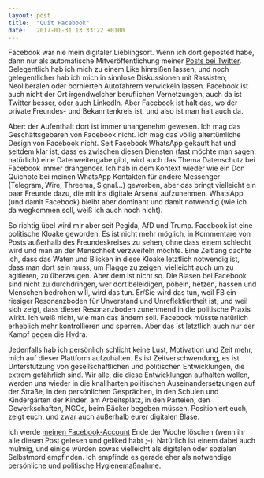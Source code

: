 ```yaml
---
layout: post
title:  "Quit Facebook"
date:   2017-01-31 13:33:22 +0100
---
```


Facebook war nie mein digitaler Lieblingsort. Wenn ich dort geposted habe, dann
nur als automatische Mitveröffentlichung meiner <a
href="http://twitter.com/hbunke">Posts bei Twitter</a>. Gelegentlich hab ich
mich zu einem Like hinreißen lassen, und noch gelegentlicher hab ich mich in
sinnlose Diskussionen mit Rassisten, Neoliberalen oder bornierten Autofahrern
verwickeln lassen. Facebook ist auch nicht der Ort irgendwelcher beruflichen
Vernetzungen, auch da ist Twitter besser, oder auch <a
href="https://www.linkedin.com/in/hendrik-bunke-bb743668">LinkedIn</a>. Aber
Facebook ist halt das, wo der private Freundes- und Bekanntenkreis ist, und
also ist man halt auch da.

Aber: der Aufenthalt dort ist immer unangenehm gewesen. Ich mag das
Geschäftsgebaren von Facebook nicht. Ich mag das völlig altertümliche Design
von Facebook nicht. Seit Facebook WhatsApp gekauft hat und seitdem klar ist,
dass es zwischen diesen Diensten (fast möchte man sagen: natürlich) eine
Datenweitergabe gibt, wird auch das Thema Datenschutz bei Facebook immer
drängender. Ich hab in dem Kontext wieder wie ein Don Quichote bei meinen
WhatsApp Kontakten für andere Messenger (Telegram, Wire, Threema, Signal...)
geworben, aber das bringt vielleicht ein paar Freunde dazu, die mit ins
digitale Arsenal aufzunehmen. WhatsApp (und damit Facebook) bleibt aber
dominant und damit notwendig (wie ich da wegkommen soll, weiß ich auch noch
nicht).

So richtig übel wird mir aber seit Pegida, AfD und Trump. Facebook ist eine
politische Kloake geworden. Es ist nicht mehr möglich, in Kommentare von Posts
außerhalb des Freundeskreises zu sehen, ohne dass einem schlecht wird und man
an der Menschheit verzweifeln möchte. Eine Zeitlang dachte ich, dass das Waten
und Blicken in diese Kloake letztlich notwendig ist, dass man dort sein muss,
um Flagge zu zeigen, vielleicht auch um zu agitieren, zu überzeugen. Aber dem
ist nicht so. Die Blasen bei Facebook sind nicht zu durchdringen, wer dort
beleidigen, pöbeln, hetzen, hassen und Menschen bedrohen will, wird das tun.
Er/Sie wird das tun, weil FB ein riesiger Resonanzboden für Unverstand und
Unreflektiertheit ist, und weil sich zeigt, dass dieser Resonanzboden zunehmend
in die politische Praxis wirkt. Ich weiß nicht, wie man das ändern soll.
Facebook müsste natürlich erheblich mehr kontrollieren und sperren. Aber das
ist letztlich auch nur der Kampf gegen die Hydra.

Jedenfalls hab ich persönlich schlicht keine Lust, Motivation und Zeit mehr,
mich auf dieser Plattform aufzuhalten. Es ist Zeitverschwendung, es ist
Unterstützung von gesellschaftlichen und politischen Entwicklungen, die extrem
gefährlich sind. Wir alle, die diese Entwicklungen aufhalten wollen, werden uns
wieder in die knallharten politischen Auseinandersetzungen auf der Straße, in
den persönlichen Gesprächen, in den Schulen und Kindergärten der Kinder, am
Arbeitsplatz, in den Parteien, den Gewerkschaften, NGOs, beim Bäcker begeben
müssen. Positioniert euch, zeigt euch, und zwar auch außerhalb eurer digitalen
Blase.

Ich werde <a href="https://www.facebook.com/hbunke">meinen Facebook-Account</a>
Ende der Woche löschen (wenn ihr alle diesen Post gelesen und geliked habt ;-).
Natürlich ist einem dabei auch mulmig, und einige würden sowas vielleicht als
digitalen oder sozialen Selbstmord empfinden. Ich empfinde es gerade eher als
notwendige persönliche und politische Hygienemaßnahme.


